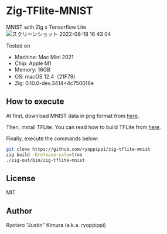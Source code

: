 # Zig-TFlite-MNIST

MNIST with Zig x Tensorflow Lite
![スクリーンショット 2022-08-18 16 43 04](https://user-images.githubusercontent.com/1560508/185437509-0afdc96b-03ef-4fc1-8a87-88d6c2f1d361.png)

Tested on
- Machine: Mac Mini 2021
- Chip: Apple M1
- Memory: 16GB
- OS: macOS 12.4（21F79）
- Zig: 0.10.0-dev.3414+4c750016e

## How to execute

At first, download MNIST data in png format from [here](https://www.kaggle.com/datasets/jidhumohan/mnist-png).

Then, install TFLite. You can read how to build TFLite from [here](https://github.com/mattn/zig-tflite#tensorflow-installation).

Finally, execute the commands below:

```sh
git clone https://github.com/ryoppippi/zig-tflite-mnist
zig build -Drelease-safe=true
./zig-out/bin/zig-tflite-mnist
```

## License

MIT

## Author

Ryotaro "Justin" Kimura (a.k.a. ryoppippi)



